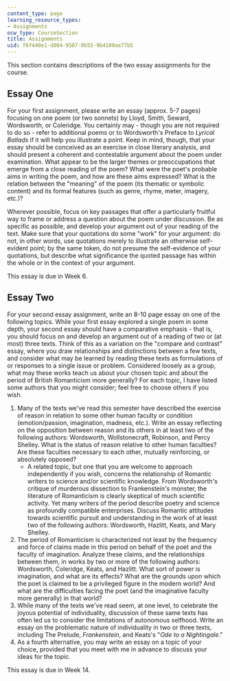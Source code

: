```yaml
---
content_type: page
learning_resource_types:
- Assignments
ocw_type: CourseSection
title: Assignments
uid: f6f440e1-d804-9507-0b55-9b4100ae77b5
---
```


This section contains descriptions of the two essay assignments for the course.

Essay One
---------

For your first assignment, please write an essay (approx. 5-7 pages) focusing on one poem (or two sonnets) by Lloyd, Smith, Seward, Wordsworth, or Coleridge. You certainly may - though you are not required to do so - refer to additional poems or to Wordsworth's Preface to _Lyrical Ballads_ if it will help you illustrate a point. Keep in mind, though, that your essay should be conceived as an exercise in close literary analysis, and should present a coherent and contestable argument about the poem under examination. What appear to be the larger themes or preoccupations that emerge from a close reading of the poem? What were the poet's probable aims in writing the poem, and how are these aims expressed? What is the relation between the "meaning" of the poem (its thematic or symbolic content) and its formal features (such as genre, rhyme, meter, imagery, etc.)?

Wherever possible, focus on key passages that offer a particularly fruitful way to frame or address a question about the poem under discussion. Be as specific as possible, and develop your argument out of your reading of the text. Make sure that your quotations do some "work" for your argument: do not, in other words, use quotations merely to illustrate an otherwise self-evident point; by the same token, do not presume the self-evidence of your quotations, but describe what significance the quoted passage has within the whole or in the context of your argument.

This essay is due in Week 6.

Essay Two
---------

For your second essay assignment, write an 8-10 page essay on one of the following topics. While your first essay explored a single poem in some depth, your second essay should have a comparative emphasis - that is, you should focus on and develop an argument out of a reading of two or (at most) three texts. Think of this as a variation on the "compare and contrast" essay, where you draw relationships and distinctions between a few texts, and consider what may be learned by reading these texts as formulations of or responses to a single issue or problem. Considered loosely as a group, what may these works teach us about your chosen topic and about the period of British Romanticism more generally? For each topic, I have listed some authors that you might consider; feel free to choose others if you wish.

1.  Many of the texts we've read this semester have described the exercise of reason in relation to some other human faculty or condition (emotion/passion, imagination, madness, etc.). Write an essay reflecting on the opposition between reason and its others in at least two of the following authors: Wordsworth, Wollstonecraft, Robinson, and Percy Shelley. What is the status of reason relative to other human faculties? Are these faculties necessary to each other, mutually reinforcing, or absolutely opposed?
    *   A related topic, but one that you are welcome to approach independently if you wish, concerns the relationship of Romantic writers to science and/or scientific knowledge. From Wordsworth's critique of murderous dissection to Frankenstein's monster, the literature of Romanticism is clearly skeptical of much scientific activity. Yet many writers of the period describe poetry and science as profoundly compatible enterprises. Discuss Romantic attitudes towards scientific pursuit and understanding in the work of at least two of the following authors: Wordsworth, Hazlitt, Keats, and Mary Shelley.
2.  The period of Romanticism is characterized not least by the frequency and force of claims made in this period on behalf of the poet and the faculty of imagination. Analyze these claims, and the relationships between them, in works by two or more of the following authors: Wordsworth, Coleridge, Keats, and Hazlitt. What sort of power is imagination, and what are its effects? What are the grounds upon which the poet is claimed to be a privileged figure in the modern world? And what are the difficulties facing the poet (and the imaginative faculty more generally) in that world?
3.  While many of the texts we've read seem, at one level, to celebrate the joyous potential of individuality, discussion of these same texts has often led us to consider the limitations of autonomous selfhood. Write an essay on the problematic nature of individuality in two or three texts, including The Prelude, _Frankenstein_, and Keats's "_Ode to a Nightingale_."
4.  As a fourth alternative, you may write an essay on a topic of your choice, provided that you meet with me in advance to discuss your ideas for the topic.

This essay is due in Week 14.